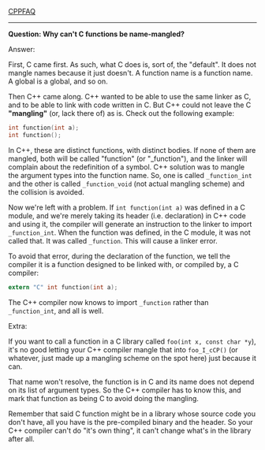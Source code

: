 
[CPPFAQ](https://isocpp.org/wiki/faq)

-------------------------------------

**Question: Why can't C functions be name-mangled?**

Answer:

First, C came first. As such, what C does is, sort of, the "default". It does not mangle names because it just doesn't. A function name is a function name. A global is a global, and so on.

Then C++ came along. C++ wanted to be able to use the same linker as C, and to be able to link with code written in C. But C++ could not leave the C **"mangling"** (or, lack there of) as is. Check out the following example:

```c
int function(int a);
int function();
```

In C++, these are distinct functions, with distinct bodies. If none of them are mangled, both will be called "function" (or "_function"), and the linker will complain about the redefinition of a symbol. C++ solution was to mangle the argument types into the function name. So, one is called `_function_int` and the other is called `_function_void` (not actual mangling scheme) and the collision is avoided.

Now we're left with a problem. If `int function(int a)` was defined in a C module, and we're merely taking its header (i.e. declaration) in C++ code and using it, the compiler will generate an instruction to the linker to import `_function_int`. When the function was defined, in the C module, it was not called that. It was called `_function`. This will cause a linker error.

To avoid that error, during the declaration of the function, we tell the compiler it is a function designed to be linked with, or compiled by, a C compiler:

```c
extern "C" int function(int a);
```

The C++ compiler now knows to import `_function` rather than `_function_int`, and all is well.

Extra:

If you want to call a function in a C library called `foo(int x, const char *y`), it's no good letting your C++ compiler mangle that into `foo_I_cCP()` (or whatever, just made up a mangling scheme on the spot here) just because it can.

That name won't resolve, the function is in C and its name does not depend on its list of argument types. So the C++ compiler has to know this, and mark that function as being C to avoid doing the mangling.

Remember that said C function might be in a library whose source code you don't have, all you have is the pre-compiled binary and the header. So your C++ compiler can't do "it's own thing", it can't change what's in the library after all.

